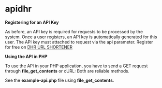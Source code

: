 apidhr
======

**Registering for an API Key**

As before, an API key is required for requests to be processed by the system. 
Once a user registers, an API key is automatically generated for this user. The API key must attached to request via the api parameter. Register for free on [DHR URL SHORTENER](http://dhr.me)


**Using the API in PHP**

To use the API in your PHP application, you have to send a GET request through **file_get_contents** or cURL: Both are reliable methods. 

See the **example-api.php** file using **file_get_contents**.

